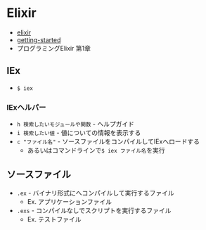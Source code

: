 # Elixir
- [elixir](https://elixir-lang.jp/)
- [getting-started](https://elixir-lang.jp/getting-started/introduction.html)
- プログラミングElixir 第1章

## IEx
- `$ iex`

### IExヘルパー
- `h 検索したいモジュールや関数` - ヘルプガイド
- `i 検索したい値` - 値についての情報を表示する
- `c "ファイル名"` - ソースファイルをコンパイルしてIExへロードする
  - あるいはコマンドラインで`$ iex ファイル名`を実行

## ソースファイル
- `.ex` - バイナリ形式にへコンパイルして実行するファイル
  - Ex. アプリケーションファイル
- `.exs` - コンパイルなしでスクリプトを実行するファイル
  - Ex. テストファイル

